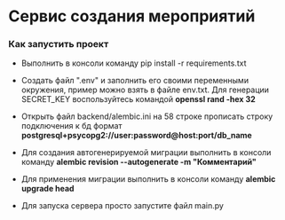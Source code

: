 # Сервис создания мероприятий

### Как запустить проект
* Выполнить в консоли команду pip install -r requirements.txt
* Создать файл ".env" и заполнить его своими переменными окружения, 
    пример можно взять в файле env.txt. Для генерации SECRET_KEY воспользуйтесь командой 
    <b>openssl rand -hex 32</b>

* Открыть файл backend/alembic.ini 
    на 58 строке прописать строку подключения к бд формат
    <b>postgresql+psycopg2://user:password@host:port/db_name</b>
* Для создания автогенерируемой миграции выполнить в консоли команду 
 <b>alembic revision --autogenerate -m "Комментарий"</b>
* Для применения миграции выполнить в консоли команду 
  <b>alembic upgrade head</b>
* Для запуска сервера просто запустите файл main.py